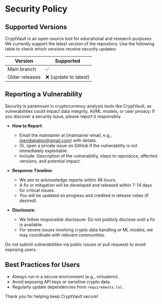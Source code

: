 # Security Policy

## Supported Versions

CryptVault is an open-source tool for educational and research purposes. We currently support the latest version of the repository. Use the following table to check which versions receive security updates:

| Version | Supported          |
| ------- | ------------------ |
| Main branch | ✅                 |
| Older releases | ❌ (update to latest) |

## Reporting a Vulnerability

Security is paramount in cryptocurrency analysis tools like CryptVault, as vulnerabilities could impact data integrity, AI/ML models, or user privacy. If you discover a security issue, please report it responsibly.

- **How to Report**:
  - Email the maintainer at [maintainer email, e.g., meridianalgo@gmail.com] with details.
  - Or, open a private issue on GitHub if the vulnerability is not immediately exploitable.
  - Include: Description of the vulnerability, steps to reproduce, affected versions, and potential impact.

- **Response Timeline**:
  - We aim to acknowledge reports within 48 hours.
  - A fix or mitigation will be developed and released within 7-14 days for critical issues.
  - You will be updated on progress and credited in release notes (if desired).

- **Disclosure**:
  - We follow responsible disclosure: Do not publicly disclose until a fix is available.
  - For severe issues involving crypto data handling or ML models, we may coordinate with relevant communities.

Do not submit vulnerabilities via public issues or pull requests to avoid exposing users.

## Best Practices for Users
- Always run in a secure environment (e.g., virtualenv).
- Avoid exposing API keys or sensitive crypto data.
- Regularly update dependencies from `requirements.txt`.

Thank you for helping keep CryptVault secure!
